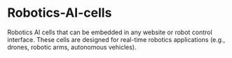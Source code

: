 # Robotics-AI-cells
Robotics AI cells that can be embedded in any website or robot control interface. These cells are designed for real-time robotics applications (e.g., drones, robotic arms, autonomous vehicles).  
